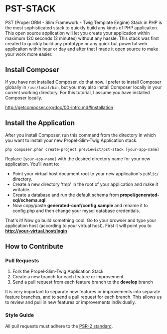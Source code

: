 # PST-STACK

PST (Propel ORM - Slim Framework - Twig Template Engine) Stack in PHP is the most sophisticated stack to quickly build any kinds of PHP applicaiton. This open source application will let you create your application within maximum 120 seconds (2 minutes) without any hassle.
This stack was first created to quickly build any prototype or any quick but powerful web applicaiton within hour or day and after that I made it open source to make your work more easier.


## Install Composer

If you have not installed Composer, do that now. I prefer to install Composer globally in `/usr/local/bin`, but you may also install Composer locally in your current working directory. For this tutorial, I assume you have installed Composer locally.

<http://getcomposer.org/doc/00-intro.md#installation>

## Install the Application

After you install Composer, run this command from the directory in which you want to install your new Propel-Slim-Twig Application stack.

    php composer.phar create-project previewict/pst-stack [your-app-name]

Replace <code>[your-app-name]</code> with the desired directory name for your new application. You'll want to:
* Point your virtual host document root to your new application's `public/` directory.
* Create a new directory 'tmp' in the root of your application and make it writable.
* Create a database and run the default schema from **propel/generated-sql/schema.sql**.
* Now copy/paste **generated-conf/config.sample** and rename it to config.php and then change your mysql database credentials.

That's it! Now go build something cool. Go to your browser and type your application host (according to your virtual host). First it will point you to **http://your-virtual.host/login**

## How to Contribute

### Pull Requests

1. Fork the Propel-Slim-Twig Application Stack
2. Create a new branch for each feature or improvement
3. Send a pull request from each feature branch to the **develop** branch

It is very important to separate new features or improvements into separate feature branches, and to send a
pull request for each branch. This allows us to review and pull in new features or improvements individually.

### Style Guide

All pull requests must adhere to the [PSR-2 standard](https://github.com/php-fig/fig-standards/blob/master/accepted/PSR-2-coding-style-guide.md).